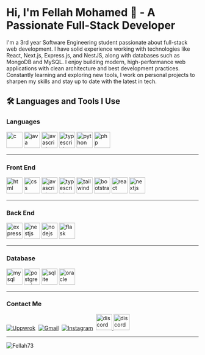 <h1>Hi, I'm Fellah Mohamed 👋 - A Passionate Full-Stack Developer</h1>
<p>I'm a 3rd year Software Engineering student passionate about full-stack web development. I have solid experience working with technologies like React, Next.js, Express.js, and NestJS, along with databases such as MongoDB and MySQL. I enjoy building modern, high-performance web applications with clean architecture and best development practices. Constantly learning and exploring new tools, I work on personal projects to sharpen my skills and stay up to date with the latest in tech.</p>
<h2>🛠️ Languages and Tools I Use</h2>



<h3> Languages </h3> 
<p>
  <img src="https://skillicons.dev/icons?i=c" alt="c" width="42" height="42" />
  <img src="https://skillicons.dev/icons?i=java" alt="java" width="42" height="42" />
  <img src="https://skillicons.dev/icons?i=js" alt="javascript" width="42" height="42" />
  <img src="https://skillicons.dev/icons?i=ts" alt="typescript" width="42" height="42" />
  <img src="https://skillicons.dev/icons?i=python" alt="python" width="42" height="42" />
  <img src="https://skillicons.dev/icons?i=php" alt="php" width="42" height="42" />
</p>
<hr>

<h3> Front End </h3> 
<p>
  <img src="https://skillicons.dev/icons?i=html" alt="html" width="42" height="42" />
  <img src="https://skillicons.dev/icons?i=css" alt="css" width="42" height="42" />
  <img src="https://skillicons.dev/icons?i=js" alt="javascript" width="42" height="42" />
  <img src="https://skillicons.dev/icons?i=ts" alt="typescript" width="42" height="42" />
  <img src="https://skillicons.dev/icons?i=tailwind" alt="tailwind" width="42" height="42" />
  <img src="https://skillicons.dev/icons?i=bootstrap" alt="bootstrap" width="42" height="42" />
  <img src="https://skillicons.dev/icons?i=react" alt="react" width="42" height="42" />
  <img src="https://skillicons.dev/icons?i=next" alt="nextjs" width="42" height="42" />
</p>

<hr>



<h3> Back End </h3>
<p>
  <img src="https://skillicons.dev/icons?i=expressjs" alt="express" width="42" height="42" />
  <img src="https://skillicons.dev/icons?i=nestjs" alt="nestjs" width="42" height="42" />
  <img src="https://skillicons.dev/icons?i=nodejs" alt="nodejs" width="42" height="42" />
  <img src="https://skillicons.dev/icons?i=flask" alt="flask" width="42" height="42" />
</p>

<hr>



<h3> Database </h3> 
<p>
  <img src="https://skillicons.dev/icons?i=mysql" alt="mysql" width="42" height="42" />
  <img src="https://skillicons.dev/icons?i=postgresql" alt="postgresql" width="42" height="42" />
  <img src="https://skillicons.dev/icons?i=sqlite" alt="sqlite" width="42" height="42" />
  <img src="https://www.svgrepo.com/show/303303/oracle-6-logo.svg" alt="oracle" width="42" height="42" />
</p>


<hr>
<h3> Contact Me </h3>

 
  [![Uppwrok](https://img.icons8.com/?size=50&id=HKdmFbFm7xQV&format=png&color=000000)](https://www.upwork.com/freelancers/~0162ac80466bc23f26)&nbsp;
  [![Gmail](https://img.icons8.com/?size=50&id=P7UIlhbpWzZm&format=png&color=000000)](mailto:mohdev2025@gmail.com)&nbsp;
  [![Instagram](https://skillicons.dev/icons?i=instagram)](https://www.instagram.com/mouh_flh)&nbsp;
   <a href="https://discord.com/users/1022462442917343282" target="_blanck"> 
   <img src="https://static.vecteezy.com/system/resources/previews/006/892/625/non_2x/discord-logo-icon-editorial-free-vector.jpg" alt="discord" width="42" height="42"/>
   <a/>
   <a href="https://www.facebook.com/profile.php?id=61576388386961" target="_blanck">                                                                                         <img src="https://upload.wikimedia.org/wikipedia/commons/c/cd/Facebook_logo_%28square%29.png" alt="discord" width="42" height="42"/> 
   <a/>  

<hr>

<p><img src="https://github-readme-stats.vercel.app/api/top-langs?username=Fellah73&show_icons=true&locale=en&layout=compact" alt="Fellah73" /></p>
